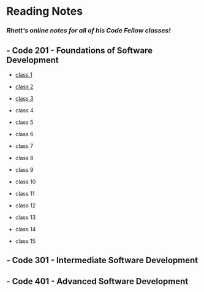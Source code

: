 # Reading Notes

### *Rhett's online notes for all of his Code Fellow classes!*


## - Code 201 - Foundations of Software Development

- [class 1](https://github.com/rhettb253/reading-notes/blob/main/class-01.md)

- [class 2](https://github.com/rhettb253/reading-notes/blob/main/class-02.md)

- [class 3](https://github.com/rhettb253/reading-notes/blob/main/class-03.md)

- class 4

- class 5

- class 6

- class 7

- class 8

- class 9

- class 10

- class 11

- class 12

- class 13

- class 14

- class 15


## - Code 301 - Intermediate Software Development


## - Code 401 - Advanced Software Development

